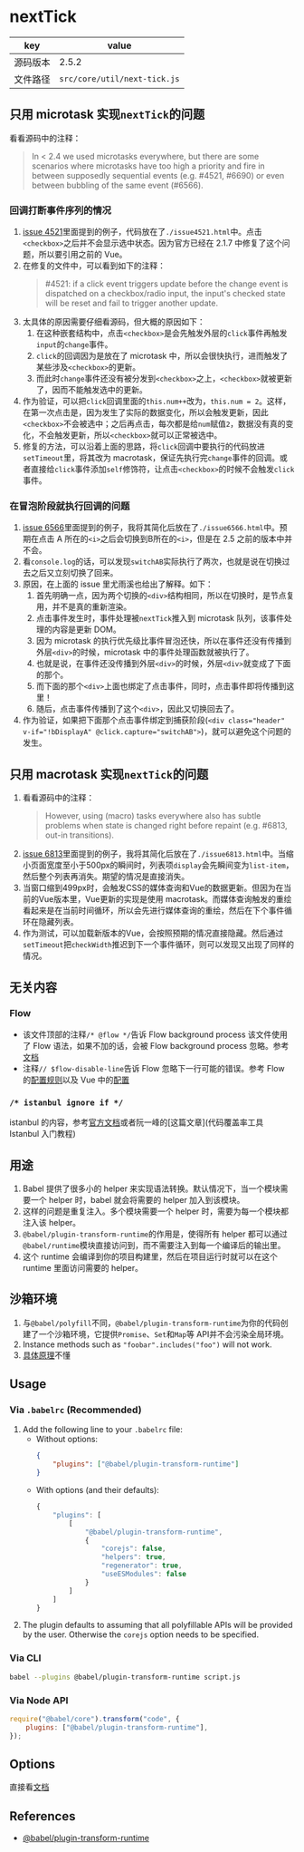 # nextTick

key | value
--|--
源码版本 | 2.5.2
文件路径 | `src/core/util/next-tick.js`


## 只用 microtask 实现`nextTick`的问题
看看源码中的注释：
> In < 2.4 we used microtasks everywhere, but there are some scenarios where microtasks have too high a priority and fire in between supposedly sequential events (e.g. #4521, #6690) or even between bubbling of the same event (#6566).

### 回调打断事件序列的情况
1. [issue 4521](https://github.com/vuejs/vue/issues/4521)里面提到的例子，代码放在了`./issue4521.html`中。点击`<checkbox>`之后并不会显示选中状态。因为官方已经在 2.1.7 中修复了这个问题，所以要引用之前的 Vue。
2. 在修复的文件中，可以看到如下的注释：
    > #4521: if a click event triggers update before the change event is
    > dispatched on a checkbox/radio input, the input's checked state will
    > be reset and fail to trigger another update.
3. 太具体的原因需要仔细看源码，但大概的原因如下：
    1. 在这种嵌套结构中，点击`<checkbox>`是会先触发外层的`click`事件再触发`input`的`change`事件。
    2. `click`的回调因为是放在了 microtask 中，所以会很快执行，进而触发了某些涉及`<checkbox>`的更新。
    3. 而此时`change`事件还没有被分发到`<checkbox>`之上，`<checkbox>`就被更新了，因而不能触发选中的更新。
4. 作为验证，可以把`click`回调里面的`this.num++`改为，`this.num = 2`。这样，在第一次点击是，因为发生了实际的数据变化，所以会触发更新，因此`<checkbox>`不会被选中；之后再点击，每次都是给`num`赋值`2`，数据没有真的变化，不会触发更新，所以`<checkbox>`就可以正常被选中。
5. 修复的方法，可以沿着上面的思路，将`click`回调中要执行的代码放进`setTimeout`里，将其改为 macrotask，保证先执行完`change`事件的回调。或者直接给`click`事件添加`self`修饰符，让点击`<checkbox>`的时候不会触发`click`事件。

### 在冒泡阶段就执行回调的问题
1. [issue 6566](https://github.com/vuejs/vue/issues/6566)里面提到的例子，我将其简化后放在了`./issue6566.html`中。预期在点击 A 所在的`<i>`之后会切换到B所在的`<i>`，但是在 2.5 之前的版本中并不会。
2. 看`console.log`的话，可以发现`switchAB`实际执行了两次，也就是说在切换过去之后又立刻切换了回来。
3. 原因，在上面的 issue 里尤雨溪也给出了解释。如下：
    1. 首先明确一点，因为两个切换的`<div>`结构相同，所以在切换时，是节点复用，并不是真的重新渲染。
    2. 点击事件发生时，事件处理被`nextTick`推入到 microtask 队列，该事件处理的内容是更新 DOM。
    3. 因为 microtask 的执行优先级比事件冒泡还快，所以在事件还没有传播到外层`<div>`的时候，microtask 中的事件处理函数就被执行了。
    4. 也就是说，在事件还没传播到外层`<div>`的时候，外层`<div>`就变成了下面的那个。
    5. 而下面的那个`<div>`上面也绑定了点击事件，同时，点击事件即将传播到这里！
    6. 随后，点击事件传播到了这个`<div>`，因此又切换回去了。
4. 作为验证，如果把下面那个点击事件绑定到捕获阶段(`<div class="header" v-if="!bDisplayA" @click.capture="switchAB">`)，就可以避免这个问题的发生。


## 只用 macrotask 实现`nextTick`的问题
1. 看看源码中的注释：
    > However, using (macro) tasks everywhere also has subtle problems when state is changed right before repaint (e.g. #6813, out-in transitions).
2. [issue 6813](https://github.com/vuejs/vue/issues/6813)里面提到的例子，我将其简化后放在了`./issue6813.html`中。当缩小页面宽度至小于500px的瞬间时，列表项`display`会先瞬间变为`list-item`，然后整个列表再消失。期望的情况是直接消失。
3. 当窗口缩到499px时，会触发CSS的媒体查询和Vue的数据更新。但因为在当前的Vue版本里，Vue更新的实现是使用 macrotask。而媒体查询触发的重绘看起来是在当前时间循环，所以会先进行媒体查询的重绘，然后在下个事件循环在隐藏列表。
4. 作为测试，可以加载新版本的Vue，会按照预期的情况直接隐藏。然后通过`setTimeout`把`checkWidth`推迟到下一个事件循环，则可以发现又出现了同样的情况。


## 无关内容
### Flow
* 该文件顶部的注释`/* @flow */`告诉 Flow background process 该文件使用了 Flow 语法，如果不加的话，会被 Flow background process 忽略。参考[文档](https://flow.org/en/docs/usage/#toc-prepare-your-code-for-flow)
* 注释`// $flow-disable-line`告诉 Flow 忽略下一行可能的错误。参考 Flow 的[配置规则](https://flow.org/en/docs/config/options/#toc-suppress-comment-regex)以及 Vue 中的[配置]((https://github.com/vuejs/vue/blob/dev/.flowconfig#L23))
### `/* istanbul ignore if */`
istanbul 的内容，参考[官方文档](https://github.com/gotwarlost/istanbul)或者阮一峰的[这篇文章](代码覆盖率工具 Istanbul 入门教程)

























## 用途
1. Babel 提供了很多小的 helper 来实现语法转换。默认情况下，当一个模块需要一个 helper 时，babel 就会将需要的 helper 加入到该模块。
2. 这样的问题是重复注入。多个模块需要一个 helper 时，需要为每一个模块都注入该 helper。
3. `@babel/plugin-transform-runtime`的作用是，使得所有 helper 都可以通过`@babel/runtime`模块直接访问到，而不需要注入到每一个编译后的输出里。
4. 这个 runtime 会编译到你的项目构建里，然后在项目运行时就可以在这个 runtime 里面访问需要的 helper。


## 沙箱环境
1. 与`@babel/polyfill`不同，`@babel/plugin-transform-runtime`为你的代码创建了一个沙箱环境，它提供`Promise`、`Set`和`Map`等 API并不会污染全局环境。
2. Instance methods such as `"foobar".includes("foo")` will not work.
3. [具体原理](https://babeljs.io/docs/en/next/babel-plugin-transform-runtime.html#regenerator-aliasing)不懂


## Usage
### Via `.babelrc` (Recommended)
1. Add the following line to your `.babelrc` file:
    * Without options:
        ```json
        {
            "plugins": ["@babel/plugin-transform-runtime"]
        }
        ```
    * With options (and their defaults):
        ```js
        {
            "plugins": [
                [
                    "@babel/plugin-transform-runtime",
                    {
                        "corejs": false,
                        "helpers": true,
                        "regenerator": true,
                        "useESModules": false
                    }
                ]
            ]
        }
        ```
2. The plugin defaults to assuming that all polyfillable APIs will be provided by the user. Otherwise the `corejs` option needs to be specified.

### Via CLI
```sh
babel --plugins @babel/plugin-transform-runtime script.js
```

### Via Node API
```js
require("@babel/core").transform("code", {
    plugins: ["@babel/plugin-transform-runtime"],
});
```


## Options
直接看[文档](https://babeljs.io/docs/en/next/babel-plugin-transform-runtime.html#options)


## References
* [@babel/plugin-transform-runtime](https://babeljs.io/docs/en/next/babel-plugin-transform-runtime.html)
